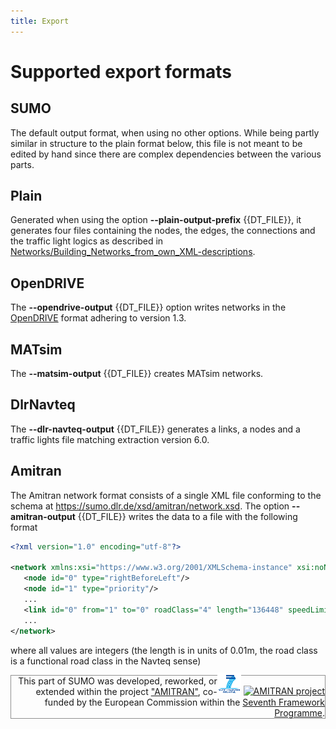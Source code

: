 ```yaml
---
title: Export
---
```


# Supported export formats

## SUMO

The default output format, when using no other options. While being
partly similar in structure to the plain format below, this file is not
meant to be edited by hand since there are complex dependencies between
the various parts.

## Plain

Generated when using the option **--plain-output-prefix** {{DT_FILE}}, it generates four files containing the
nodes, the edges, the connections and the traffic light logics as
described in
[Networks/Building_Networks_from_own_XML-descriptions](../Networks/PlainXML.md).

## OpenDRIVE

The **--opendrive-output** {{DT_FILE}} option writes networks in the
[OpenDRIVE](../Networks/Import/OpenDRIVE.md) format adhering to
version 1.3.

## MATsim

The **--matsim-output** {{DT_FILE}} creates MATsim networks.

## DlrNavteq

The **--dlr-navteq-output** {{DT_FILE}} generates a links, a nodes and a traffic lights file matching
extraction version 6.0.

## Amitran

The Amitran network format consists of a single XML file conforming to
the schema at <https://sumo.dlr.de/xsd/amitran/network.xsd>. The option **--amitran-output** {{DT_FILE}}
writes the data to a file with the following format

```xml
<?xml version="1.0" encoding="utf-8"?>

<network xmlns:xsi="https://www.w3.org/2001/XMLSchema-instance" xsi:noNamespaceSchemaLocation="https://sumo-sim.org/xsd/amitran/network.xsd">
   <node id="0" type="rightBeforeLeft"/>
   <node id="1" type="priority"/>
   ...
   <link id="0" from="1" to="0" roadClass="4" length="136448" speedLimitKmh="20" laneNr="1"/>
   ...
</network>
```

where all values are integers (the length is in units of 0.01m, the road
class is a functional road class in the Navteq sense)

<div style="border:1px solid #909090; min-height: 35px;" align="right">
<span style="float: right; margin-top: -5px;"><a href="https://wayback.archive-it.org/12090/20191127213419/https:/ec.europa.eu/research/fp7/index_en.cfm"><img src="../images/FP7-small.gif" alt="Seventh Framework Programme"></a>
<a href="https://amitran.eu/"><img src="../images/AMITRAN-small.png" alt="AMITRAN project"></a></span>
<span style="">This part of SUMO was developed, reworked, or extended within the project 
<a href="https://amitran.eu/">"AMITRAN"</a>, co-funded by the European Commission within the <a href="https://wayback.archive-it.org/12090/20191127213419/https:/ec.europa.eu/research/fp7/index_en.cfm">Seventh Framework Programme</a>.</span></div>